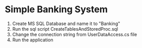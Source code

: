 # Simple Banking System

1. Create MS SQL Database and name it to "Banking"
2. Run the sql script CreateTablesAndStoredProc.sql
3. Change the connection string from UserDataAccess.cs file
4. Run the application

